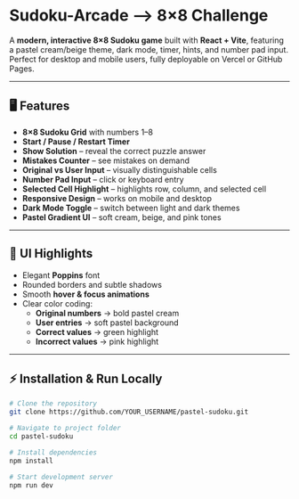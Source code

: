 # Sudoku-Arcade  –> 8×8 Challenge

A **modern, interactive 8×8 Sudoku game** built with **React + Vite**, featuring a pastel cream/beige theme, dark mode, timer, hints, and number pad input. Perfect for desktop and mobile users, fully deployable on Vercel or GitHub Pages.

---

## 🖥️ Features

- **8×8 Sudoku Grid** with numbers 1–8  
- **Start / Pause / Restart Timer**  
- **Show Solution** – reveal the correct puzzle answer  
- **Mistakes Counter** – see mistakes on demand  
- **Original vs User Input** – visually distinguishable cells  
- **Number Pad Input** – click or keyboard entry  
- **Selected Cell Highlight** – highlights row, column, and selected cell  
- **Responsive Design** – works on mobile and desktop  
- **Dark Mode Toggle** – switch between light and dark themes  
- **Pastel Gradient UI** – soft cream, beige, and pink tones  

---

## 🎨 UI Highlights

- Elegant **Poppins** font  
- Rounded borders and subtle shadows  
- Smooth **hover & focus animations**  
- Clear color coding:  
  - **Original numbers** → bold pastel cream  
  - **User entries** → soft pastel background  
  - **Correct values** → green highlight  
  - **Incorrect values** → pink highlight  

---

## ⚡ Installation & Run Locally

```bash
# Clone the repository
git clone https://github.com/YOUR_USERNAME/pastel-sudoku.git

# Navigate to project folder
cd pastel-sudoku

# Install dependencies
npm install

# Start development server
npm run dev
